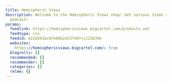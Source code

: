 ```yaml
---
title: Hemispheric Views
description: Welcome to the Hemispheric Views shop! Get various items related to the
  podcast!
params:
  feedlink: https://hemisphericviews.bigcartel.com/products.xml
  feedtype: rss
  feedid: e22eb91bc87e86b2a53f497cc125b39e
  websites:
    https://hemisphericviews.bigcartel.com/: true
  blogrolls: []
  recommended: []
  recommender: []
  categories: []
  relme: {}
---
```

